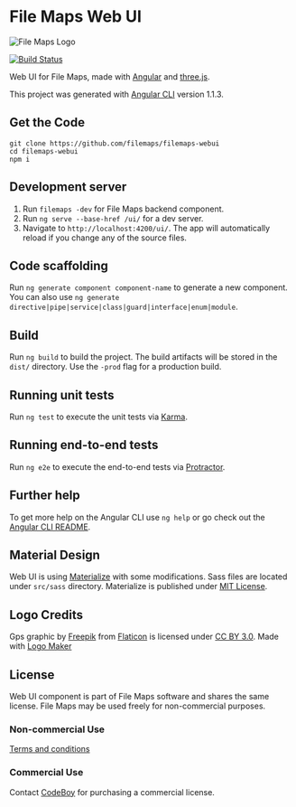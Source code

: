 # File Maps Web UI

![File Maps Logo](https://codeboy.fi/filemaps_logo.png)

[![Build Status](https://travis-ci.org/filemaps/filemaps-webui.svg?branch=master)](https://travis-ci.org/filemaps/filemaps-webui)

Web UI for File Maps, made with [Angular][2] and [three.js][3].

This project was generated with [Angular CLI](https://github.com/angular/angular-cli) version 1.1.3.

## Get the Code
```
git clone https://github.com/filemaps/filemaps-webui
cd filemaps-webui
npm i
```

## Development server

1. Run `filemaps -dev` for File Maps backend component.
2. Run `ng serve --base-href /ui/` for a dev server.
3. Navigate to `http://localhost:4200/ui/`. The app will automatically reload if you change any of the source files.

## Code scaffolding

Run `ng generate component component-name` to generate a new component. You can also use `ng generate directive|pipe|service|class|guard|interface|enum|module`.

## Build

Run `ng build` to build the project. The build artifacts will be stored in the `dist/` directory. Use the `-prod` flag for a production build.

## Running unit tests

Run `ng test` to execute the unit tests via [Karma](https://karma-runner.github.io).

## Running end-to-end tests

Run `ng e2e` to execute the end-to-end tests via [Protractor](http://www.protractortest.org/).

## Further help

To get more help on the Angular CLI use `ng help` or go check out the [Angular CLI README](https://github.com/angular/angular-cli/blob/master/README.md).

## Material Design

Web UI is using [Materialize](http://materializecss.com) with some modifications. Sass files are located under `src/sass` directory. Materialize is published under [MIT License](https://github.com/Dogfalo/materialize/blob/master/LICENSE).

## Logo Credits

Gps graphic by [Freepik][4] from [Flaticon][5] is licensed under [CC BY 3.0][6]. Made with [Logo Maker][7]

## License

Web UI component is part of File Maps software and shares the same license.
File Maps may be used freely for non-commercial purposes.

### Non-commercial Use

[Terms and conditions][1]

### Commercial Use

Contact [CodeBoy][8] for purchasing a commercial license.

[1]: https://github.com/filemaps/filemaps-webui/blob/master/LICENSE
[2]: https://angular.io
[3]: https://threejs.org
[4]: http://www.flaticon.com/authors/freepik
[5]: http://www.flaticon.com
[6]: http://creativecommons.org/licenses/by/3.0/
[7]: http://logomakr.com
[8]: https://codeboy.fi
